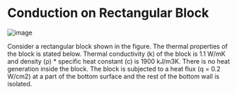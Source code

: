 # Conduction on Rectangular Block

![image](C:\Users\Y.Emre\Desktop\rectangular_block.PNG)

Consider a rectangular block shown in the figure. The thermal properties of the block is stated below.
Thermal conductivity (k) of the block is 1.1 W/mK and density (ρ) * specific heat constant (c) is 1900 kJ/m3K. There is no heat generation inside the block. The block is subjected to a heat flux (q = 0.2 W/cm2) at a part of the bottom surface and the rest of the bottom wall is isolated.   
